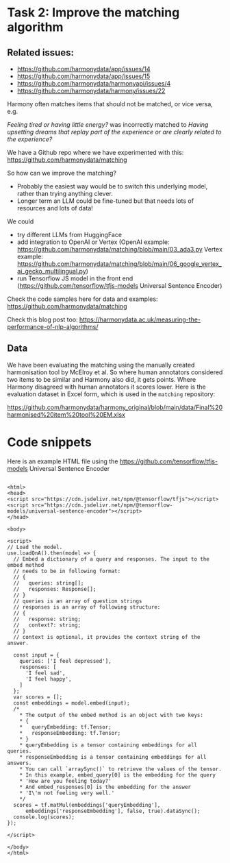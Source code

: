 # Task 2: Improve the matching algorithm

## Related issues:

* https://github.com/harmonydata/app/issues/14
* https://github.com/harmonydata/app/issues/15
* https://github.com/harmonydata/harmonyapi/issues/4
* https://github.com/harmonydata/harmony/issues/22
  
Harmony often matches items that should not be matched, or vice versa, e.g.

*Feeling tired or having little energy?* was incorrectly matched to *Having upsetting dreams that replay part of the experience or are clearly related to the experience?*

We have a Github repo where we have experimented with this: https://github.com/harmonydata/matching 

So how can we improve the matching? 

* Probably the easiest way would be to switch this underlying model, rather than trying anything clever.
* Longer term an LLM could be fine-tuned but that needs lots of resources and lots of data!

We could

* try different LLMs from HuggingFace
* add integration to OpenAI or Vertex (OpenAI example: https://github.com/harmonydata/matching/blob/main/03_ada3.py  Vertex example: https://github.com/harmonydata/matching/blob/main/06_google_vertex_ai_gecko_multilingual.py)
* run Tensorflow JS model in the front end (https://github.com/tensorflow/tfjs-models Universal Sentence Encoder) 

Check the code samples here for data and examples: https://github.com/harmonydata/matching 

Check this blog post too: https://harmonydata.ac.uk/measuring-the-performance-of-nlp-algorithms/

## Data

We have been evaluating the matching using the manually created harmonisation tool by McElroy et al. So where human annotators considered two items to be similar and Harmony also did, it gets points. Where Harmony disagreed with human annotators it scores lower. Here is the evaluation dataset in Excel form, which is used in the `matching` repository:

https://github.com/harmonydata/harmony_original/blob/main/data/Final%20harmonised%20item%20tool%20EM.xlsx


# Code snippets


Here is an example HTML file using the https://github.com/tensorflow/tfjs-models Universal Sentence Encoder

```

<html>
<head>
<script src="https://cdn.jsdelivr.net/npm/@tensorflow/tfjs"></script>
<script src="https://cdn.jsdelivr.net/npm/@tensorflow-models/universal-sentence-encoder"></script>
</head>

<body>

<script>
// Load the model.
use.loadQnA().then(model => {
  // Embed a dictionary of a query and responses. The input to the embed method
  // needs to be in following format:
  // {
  //   queries: string[];
  //   responses: Response[];
  // }
  // queries is an array of question strings
  // responses is an array of following structure:
  // {
  //   response: string;
  //   context?: string;
  // }
  // context is optional, it provides the context string of the answer.

  const input = {
    queries: ['I feel depressed'],
    responses: [
      'I feel sad',
      'I feel happy',
    ]
  };
  var scores = [];
  const embeddings = model.embed(input);
  /*
    * The output of the embed method is an object with two keys:
    * {
    *   queryEmbedding: tf.Tensor;
    *   responseEmbedding: tf.Tensor;
    * }
    * queryEmbedding is a tensor containing embeddings for all queries.
    * responseEmbedding is a tensor containing embeddings for all answers.
    * You can call `arraySync()` to retrieve the values of the tensor.
    * In this example, embed_query[0] is the embedding for the query
    * 'How are you feeling today?'
    * And embed_responses[0] is the embedding for the answer
    * 'I\'m not feeling very well.'
    */
  scores = tf.matMul(embeddings['queryEmbedding'],
      embeddings['responseEmbedding'], false, true).dataSync();
  console.log(scores);
});

</script>

</body>
</html>

```
